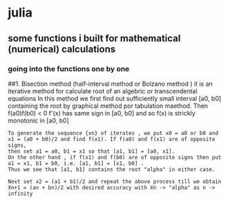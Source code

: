 # julia
## some functions i built for mathematical (numerical) calculations 

### going into the functions one by one 
##1. Bisection method (half-interval method or Bolzano method )
    it is an iterative method for calculate root of an algebric or transcendental equations
    In this method we first find out sufficiently small interval [a0, b0] containing the root by graphical method por tabulation maethod. Then f(a0)f(b0) < 0
    f'(x) has same sign in [a0, b0] and so f(x) is strickly monotonic in [a0, b0]
    
    To generate the sequence {xn} of iterates , we put x0 = a0 or b0 and x1 = (a0 + b0)/2 and find f(x1). If f(a0) and f(x1) are of opposite signs, 
    then set a1 = a0, b1 = x1 so that [a1, b1] = [a0, x1]. 
    On the other hand , if f(x1) and f(b0) are of opposite signs then put a1 = x1, b1 = b0, i.e. [a1, b1] = [x1, b0] .
    Thus we see that [a1, b1] contains the root "alpha" in either case.
    
    Next set x2 = (a1 + b1)/2 and repeat the above process till we obtain Xn+1 = (an + bn)/2 with desired accuracy with Xn -> "alpha" as n -> infinity
